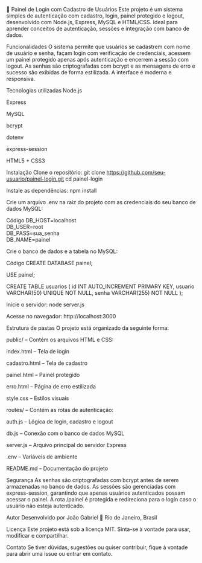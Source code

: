 🔐 Painel de Login com Cadastro de Usuários
Este projeto é um sistema simples de autenticação com cadastro, login, painel protegido e logout, desenvolvido com Node.js, Express, MySQL e HTML/CSS. Ideal para aprender conceitos de autenticação, sessões e integração com banco de dados.

Funcionalidades
O sistema permite que usuários se cadastrem com nome de usuário e senha, façam login com verificação de credenciais, acessem um painel protegido apenas após autenticação e encerrem a sessão com logout. As senhas são criptografadas com bcrypt e as mensagens de erro e sucesso são exibidas de forma estilizada. A interface é moderna e responsiva.

Tecnologias utilizadas
Node.js

Express

MySQL

bcrypt

dotenv

express-session

HTML5 + CSS3

Instalação
Clone o repositório: git clone https://github.com/seu-usuario/painel-login.git cd painel-login

Instale as dependências: npm install

Crie um arquivo .env na raiz do projeto com as credenciais do seu banco de dados MySQL:

Código
DB_HOST=localhost  
DB_USER=root  
DB_PASS=sua_senha  
DB_NAME=painel


Crie o banco de dados e a tabela no MySQL:

Código
CREATE DATABASE painel;

USE painel;

CREATE TABLE usuarios (
  id INT AUTO_INCREMENT PRIMARY KEY,
  usuario VARCHAR(50) UNIQUE NOT NULL,
  senha VARCHAR(255) NOT NULL
);


Inicie o servidor: node server.js

Acesse no navegador: http://localhost:3000

Estrutura de pastas
O projeto está organizado da seguinte forma:

public/ – Contém os arquivos HTML e CSS:

index.html – Tela de login

cadastro.html – Tela de cadastro

painel.html – Painel protegido

erro.html – Página de erro estilizada

style.css – Estilos visuais

routes/ – Contém as rotas de autenticação:

auth.js – Lógica de login, cadastro e logout

db.js – Conexão com o banco de dados MySQL

server.js – Arquivo principal do servidor Express

.env – Variáveis de ambiente

README.md – Documentação do projeto

Segurança
As senhas são criptografadas com bcrypt antes de serem armazenadas no banco de dados. As sessões são gerenciadas com express-session, garantindo que apenas usuários autenticados possam acessar o painel. A rota /painel é protegida e redireciona para o login caso o usuário não esteja autenticado.

Autor
Desenvolvido por João Gabriel 📍 Rio de Janeiro, Brasil

Licença
Este projeto está sob a licença MIT. Sinta-se à vontade para usar, modificar e compartilhar.

Contato
Se tiver dúvidas, sugestões ou quiser contribuir, fique à vontade para abrir uma issue ou entrar em contato.